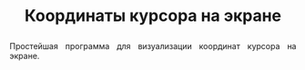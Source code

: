 # <p align="center">Координаты курсора на экране</p>

<p align="justify">Простейшая программа для визуализации координат курсора на экране.</p>
